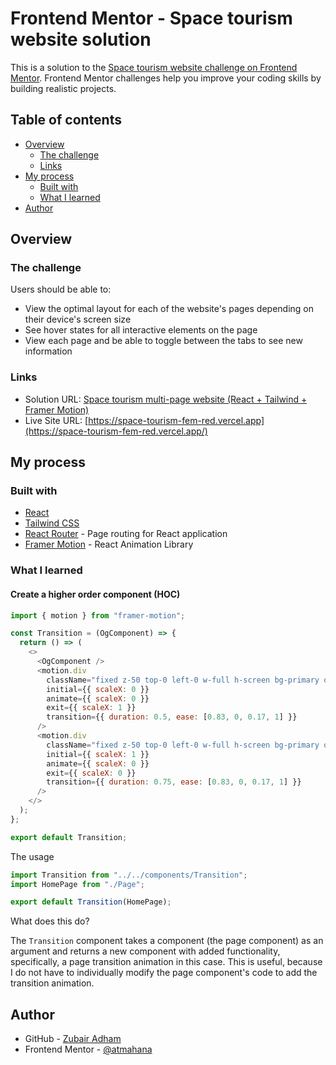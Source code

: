 # Frontend Mentor - Space tourism website solution

This is a solution to the [Space tourism website challenge on Frontend Mentor](https://www.frontendmentor.io/challenges/space-tourism-multipage-website-gRWj1URZ3). Frontend Mentor challenges help you improve your coding skills by building realistic projects. 

## Table of contents

- [Overview](#overview)
  - [The challenge](#the-challenge)
  - [Links](#links)
- [My process](#my-process)
  - [Built with](#built-with)
  - [What I learned](#what-i-learned)
- [Author](#author)

## Overview

### The challenge

Users should be able to:

- View the optimal layout for each of the website's pages depending on their device's screen size
- See hover states for all interactive elements on the page
- View each page and be able to toggle between the tabs to see new information

### Links

- Solution URL: [Space tourism multi-page website (React + Tailwind + Framer Motion)](https://www.frontendmentor.io/solutions/space-tourism-multipage-website-react-tailwind-framer-motion-CDUJwD21Lv)
- Live Site URL: [https://space-tourism-fem-red.vercel.app](https://space-tourism-fem-red.vercel.app/)

## My process

### Built with

- [React](https://reactjs.org/)
- [Tailwind CSS](https://tailwindcss.com/)
- [React Router](https://reactrouter.com/en/main) - Page routing for React application
- [Framer Motion](https://www.framer.com/motion/) - React Animation Library

### What I learned

#### Create a higher order component (HOC)
```js
import { motion } from "framer-motion";

const Transition = (OgComponent) => {
  return () => (
    <>
      <OgComponent />
      <motion.div
        className="fixed z-50 top-0 left-0 w-full h-screen bg-primary origin-left"
        initial={{ scaleX: 0 }}
        animate={{ scaleX: 0 }}
        exit={{ scaleX: 1 }}
        transition={{ duration: 0.5, ease: [0.83, 0, 0.17, 1] }}
      />
      <motion.div
        className="fixed z-50 top-0 left-0 w-full h-screen bg-primary origin-right"
        initial={{ scaleX: 1 }}
        animate={{ scaleX: 0 }}
        exit={{ scaleX: 0 }}
        transition={{ duration: 0.75, ease: [0.83, 0, 0.17, 1] }}
      />
    </>
  );
};

export default Transition;
```
The usage
```js
import Transition from "../../components/Transition";
import HomePage from "./Page";

export default Transition(HomePage);
```

What does this do? 

The `Transition` component takes a component (the page component) as an argument and returns a new component with added functionality, specifically, a page transition animation in this case. This is useful, because I do not have to individually modify the page component's code to add the transition animation.

## Author

- GitHub - [Zubair Adham ](https://github.com/atmahana)
- Frontend Mentor - [@atmahana](https://www.frontendmentor.io/profile/atmahana)

